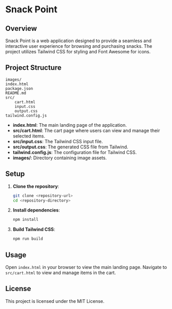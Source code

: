 # Snack Point

## Overview

Snack Point is a web application designed to provide a seamless and interactive user experience for browsing and purchasing snacks. The project utilizes Tailwind CSS for styling and Font Awesome for icons.

## Project Structure

```
images/
index.html
package.json
README.md
src/
    cart.html
    input.css
    output.css
tailwind.config.js
```

- **index.html**: The main landing page of the application.
- **src/cart.html**: The cart page where users can view and manage their selected items.
- **src/input.css**: The Tailwind CSS input file.
- **src/output.css**: The generated CSS file from Tailwind.
- **tailwind.config.js**: The configuration file for Tailwind CSS.
- **images/**: Directory containing image assets.

## Setup

1. **Clone the repository**:
     ```sh
     git clone <repository-url>
     cd <repository-directory>
     ```

2. **Install dependencies**:
     ```sh
     npm install
     ```

3. **Build Tailwind CSS**:
     ```sh
     npm run build
     ```

## Usage

Open `index.html` in your browser to view the main landing page. Navigate to `src/cart.html` to view and manage items in the cart.

## License

This project is licensed under the MIT License.
